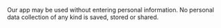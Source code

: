 Our app may be used without entering personal information. No personal data collection of any kind is saved, stored or shared.  
